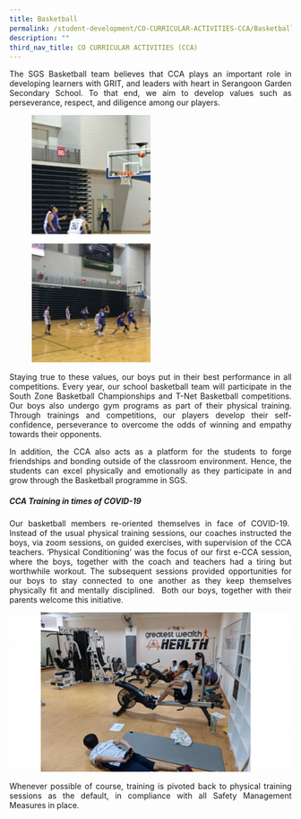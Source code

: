 ```yaml
---
title: Basketball
permalink: /student-development/CO-CURRICULAR-ACTIVITIES-CCA/Basketball
description: ""
third_nav_title: CO CURRICULAR ACTIVITIES (CCA)
---
```

<p style="text-align: justify;"> The SGS Basketball team believes that CCA plays an important role in developing learners with GRIT, and leaders with heart in Serangoon Garden Secondary School. To that end, we aim to develop values such as perseverance, respect, and diligence among our players. </p>

<figure>
	<a href="/images/CCA%20Basketball%20%20%20boys/Slide1-1-250x250.png" target = "_blank"> <img src="/images/CCA%20Basketball%20%20%20boys/Slide1-1-250x250.png" 
     style="width:50%"></a>
<figcaption> 
	<strong> </strong> 
	</figcaption>
</figure>

<figure>
	<a href="/images/CCA%20Basketball%20%20%20boys/Slide3-250x250.png" target = "_blank"> <img src="/images/CCA%20Basketball%20%20%20boys/Slide3-250x250.png" 
     style="width:50%"></a>
<figcaption> 
	<strong> </strong> 
	</figcaption>
</figure>

<p style="text-align: justify;"> Staying true to these values, our boys put in their best performance in all competitions. Every year, our school basketball team will participate in the South Zone Basketball Championships and T-Net Basketball competitions. Our boys also undergo gym programs as part of their physical training. Through trainings and competitions, our players develop their self-confidence, perseverance to overcome the odds of winning and empathy towards their opponents. </p>

<p style="text-align: justify;"> In addition, the CCA also acts as a platform for the students to forge friendships and bonding outside of the classroom environment. Hence, the students can excel physically and emotionally as they participate in and grow through the Basketball programme in SGS. </p>

##### **CCA Training in times of COVID-19**

<p style="text-align: justify;"> Our basketball members re-oriented themselves in face of COVID-19.  Instead of the usual physical training sessions, our coaches instructed the boys, via zoom sessions, on guided exercises, with supervision of the CCA teachers. ‘Physical Conditioning’ was the focus of our first e-CCA session, where the boys, together with the coach and teachers had a tiring but worthwhile workout. The subsequent sessions provided opportunities for our boys to stay connected to one another as they keep themselves physically fit and mentally disciplined.  Both our boys, together with their parents welcome this initiative. </p>

![](/images/CCA%20Basketball%20%20%20boys/Slide2-1-768x432.png)

<p style="text-align: justify;"> Whenever possible of course, training is pivoted back to physical training sessions as the default, in compliance with all Safety Management Measures in place. </p>